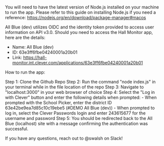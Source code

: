 You will need to have the latest version of Node.js installed on your machine to run the app. Please refer to this guide on installing Node.js if you need a reference: https://nodejs.org/en/download/package-manager#macos

All Blue (dev) utilizes OIDC and the identity token provided to access user information on API v3.0. Should you need to access the Hall Monitor app, here are the details:
- Name: All Blue (dev)
- ID: 63e3ff6fbe04240001a20b01
- Link: https://hall-monitor.int.clever.com/applications/63e3ff6fbe04240001a20b01

How to run the app:

  Step 1: Clone the Github Repo
  Step 2: Run the command "node index.js" in your terminal while in the file location of the repo
  Step 3: Navigate to "localhost:3000" in your web browser of choice
  Step 4: Select the "Log in with Clever" button and enter the following details when prompted:
    - When prompted with the School Picker, enter the district ID 63e42be9ea7d85c10c19ebe5 (#DEMO All Blue (dev))
    - When prompted to log in, select the Clever Passwords login and enter 243615677 for the username and password
  Step 5: You should be redirected back to the All Blue (localhost) site with a message confirming the authentication was successful.

If you have any questions, reach out to @swalsh on Slack!
